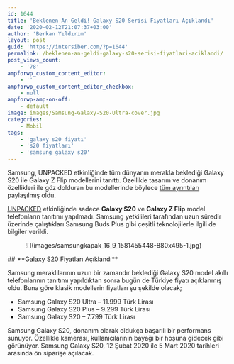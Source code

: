 ```yaml
---
id: 1644
title: 'Beklenen An Geldi! Galaxy S20 Serisi Fiyatları Açıklandı'
date: '2020-02-12T21:07:37+03:00'
author: 'Berkan Yıldırım'
layout: post
guid: 'https://intersiber.com/?p=1644'
permalink: /beklenen-an-geldi-galaxy-s20-serisi-fiyatlari-aciklandi/
post_views_count:
    - '78'
ampforwp_custom_content_editor:
    - ''
ampforwp_custom_content_editor_checkbox:
    - null
ampforwp-amp-on-off:
    - default
image: images/Samsung-Galaxy-S20-Ultra-cover.jpg
categories:
    - Mobil
tags:
    - 'galaxy s20 fiyatı'
    - 's20 fiyatları'
    - 'samsung galaxy s20'
---
```


Samsung, UNPACKED etkinliğinde tüm dünyanın merakla beklediği Galaxy S20 ile Galaxy Z Flip modellerini tanıttı. Özellikle tasarım ve donanım özellikleri ile göz dolduran bu modellerinde böylece [tüm ayrıntıları ](https://intersiber.com/galaxy-s20-galaxy-s20-plus-ve-galaxy-s20-ultra-tanitildi-detayli-teknik-ozellikleri/)paylaşılmış oldu.

[UNPACKED](https://intersiber.com/samsung-unpacked-2020-etkinliginde-hangi-cihazlar-tanitilacak/) etkinliğinde sadece **Galaxy S20** ve **Galaxy Z Flip** model telefonların tanıtımı yapılmadı. Samsung yetkilileri tarafından uzun süredir üzerinde çalıştıkları Samsung Buds Plus gibi çeşitli teknolojilerle ilgili de bilgiler verildi.

<figure class="wp-block-image size-large">![](images/samsungkapak_16_9_1581455448-880x495-1.jpg)</figure>## **Galaxy S20 Fiyatları Açıklandı**

Samsung meraklılarının uzun bir zamandır beklediği Galaxy S20 model akıllı telefonlarının tanıtımı yapıldıktan sonra bugün de Türkiye fiyatı açıklanmış oldu. Buna göre klasik modellerin fiyatları şu şekilde olacak;

- Samsung Galaxy S20 Ultra – 11.999 Türk Lirası
- Samsung Galaxy S20 Plus – 9.299 Türk Lirası
- Samsung Galaxy S20 – 7.799 Türk Lirası

Samsung Galaxy S20, donanım olarak oldukça başarılı bir performans sunuyor. Özellikle kamerası, kullanıcılarının bayağı bir hoşuna gidecek gibi görünüyor. Samsung Galaxy S20, 12 Şubat 2020 ile 5 Mart 2020 tarihleri arasında ön siparişe açılacak.